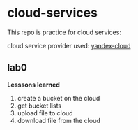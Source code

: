 # cloud-services

This repo is practice for cloud services:

cloud service provider used: [yandex-cloud](https://cloud.yandex.com/en/)

## lab0 

**Lesssons learned**

1. create a bucket on the cloud
2. get bucket lists
3. upload file to cloud
4. download file from the cloud
